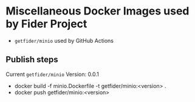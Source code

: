 # Miscellaneous Docker Images used by Fider Project

- `getfider/minio` used by GitHub Actions

## Publish steps

Current `getfider/minio` Version: 0.0.1

- docker build -f minio.Dockerfile -t getfider/minio:&lt;version&gt; .
- docker push getfider/minio:&lt;version&gt;

